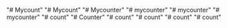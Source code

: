 "# Mycount" 
"# Mycount" 
"# Mycounter" 
"# mycounter" 
"# mycounter" 
"# mycounter" 
"# count" 
"# Counter" 
"# count" 
"# count" 
"# count" 
"# count" 
